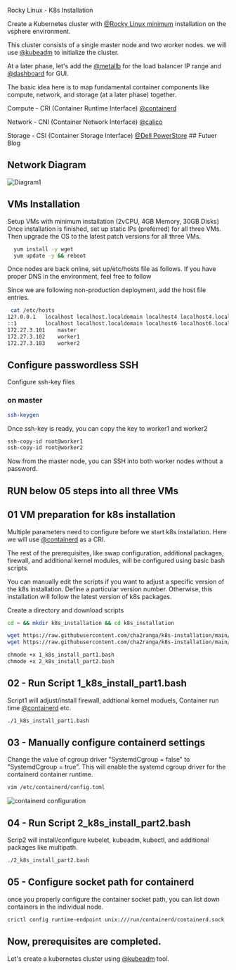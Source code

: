 
Rocky Linux - K8s Installation

Create a Kubernetes cluster with [@Rocky Linux minimum](https://rockylinux.org/download) installation on the vsphere environment. 

This cluster consists of a single master node and two worker nodes. we will use [@kubeadm](https://kubernetes.io/docs/setup/production-environment/tools/kubeadm/create-cluster-kubeadm/) to initialize the cluster. 

At a later phase, let's add the [@metallb](https://metallb.universe.tf/installation/) for the load balancer IP range and [@dashboard](https://github.com/kubernetes/dashboard) for GUI. 

The basic idea here is to map fundamental container components like compute, network, and storage (at a later phase) together. 

Compute - CRI (Container Runtime Interface) [@containerd](https://github.com/containerd/containerd)

Network - CNI (Container Network Interface) [@calico](https://github.com/projectcalico/calico)

Storage - CSI (Container Storage Interface) [@Dell PowerStore](https://github.com/dell/csi-powerstore) ## Futuer Blog




## Network Diagram

![Diagram1](https://github.com/cha2ranga/k8s-installation/blob/main/images/diagram1.jpg)


## VMs Installation 

Setup VMs with minimum installation (2vCPU, 4GB Memory, 30GB Disks)
Once installation is finished, set up static IPs (preferred) for all three VMs. 
Then upgrade the OS to the latest patch versions for all three VMs. 
```bash
  yum install -y wget
  yum update -y && reboot
```
Once nodes are back online, set up/etc/hosts file as follows. If you have proper DNS in the environment, feel free to follow 

Since we are following non-production deployment, add the host file entries. 
```bash
 cat /etc/hosts
127.0.0.1   localhost localhost.localdomain localhost4 localhost4.localdomain4
::1         localhost localhost.localdomain localhost6 localhost6.localdomain6
172.27.3.101    master
172.27.3.102    worker1
172.27.3.103    worker2
```

## Configure passwordless SSH
Configure ssh-key files
### on master 
```bash
ssh-keygen
```
Once ssh-key is ready, you can copy the key to worker1 and worker2
```bash
ssh-copy-id root@worker1
ssh-copy-id root@worker2
```
Now from the master node, you can SSH into both worker nodes without a password. 




## RUN below 05 steps into all three VMs

## 01 VM preparation for k8s installation

Multiple parameters need to configure before we start k8s installation. Here we will use [@containerd](https://github.com/containerd/containerd) as a CRI.

The rest of the prerequisites, like swap configuration, additional packages, firewall, and additional kernel modules, will be configured using basic bash scripts. 

You can manually edit the scripts if you want to adjust a specific version of the k8s installation. Define a particular version number. 
Otherwise, this installation will follow the latest version of k8s packages. 

Create a directory and download scripts

```bash
cd ~ && mkdir k8s_installation && cd k8s_installation
```
```bash
wget https://raw.githubusercontent.com/cha2ranga/k8s-installation/main/scripts/1_k8s_install_part1.bash
wget https://raw.githubusercontent.com/cha2ranga/k8s-installation/main/scripts/2_k8s_install_part2.bash
```
```bash
chmode +x 1_k8s_install_part1.bash
chmode +x 2_k8s_install_part2.bash
```


## 02 - Run Script 1_k8s_install_part1.bash
Script1 will adjust/install firewall, addtional kernel moduels, Container run time [@containerd](https://github.com/containerd/containerd) etc. 
```bash
./1_k8s_install_part1.bash
```
## 03 - Manually configure containerd settings
Change the value of cgroup driver "SystemdCgroup = false" to "SystemdCgroup = true". This will enable the systemd cgroup driver for the containerd container runtime.
```bash
vim /etc/containerd/config.toml
```
![containerd configuration](https://github.com/cha2ranga/k8s-installation/blob/main/images/containerd1.jpg)


## 04 - Run Script 2_k8s_install_part2.bash
Scrip2 will install/configure kubelet, kubeadm, kubectl, and additional packages like multipath. 
```bash
./2_k8s_install_part2.bash
```

## 05 - Configure socket path for containerd
once you properly configure the container socket path, you can list down containers in the individual node. 

```bash
crictl config runtime-endpoint unix:///run/containerd/containerd.sock
```

## Now, prerequisites are completed. 
Let's create a kubernetes cluster using [@kubeadm](https://kubernetes.io/docs/setup/production-environment/tools/kubeadm/create-cluster-kubeadm/) tool.



